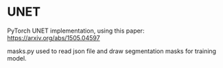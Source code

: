 # UNET
PyTorch UNET implementation, using this paper: https://arxiv.org/abs/1505.04597 

masks.py used to read json file and draw segmentation masks for training model. 
